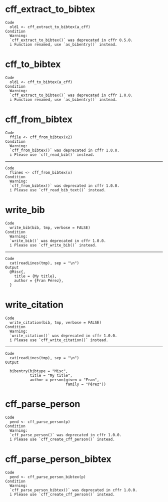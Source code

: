 # cff_extract_to_bibtex

    Code
      old1 <- cff_extract_to_bibtex(a_cff)
    Condition
      Warning:
      `cff_extract_to_bibtex()` was deprecated in cffr 0.5.0.
      i Function renamed, use `as_bibentry()` instead.

# cff_to_bibtex

    Code
      old1 <- cff_to_bibtex(a_cff)
    Condition
      Warning:
      `cff_extract_to_bibtex()` was deprecated in cffr 1.0.0.
      i Function renamed, use `as_bibentry()` instead.

# cff_from_bibtex

    Code
      ffile <- cff_from_bibtex(x2)
    Condition
      Warning:
      `cff_from_bibtex()` was deprecated in cffr 1.0.0.
      i Please use `cff_read_bib()` instead.

---

    Code
      flines <- cff_from_bibtex(x)
    Condition
      Warning:
      `cff_from_bibtex()` was deprecated in cffr 1.0.0.
      i Please use `cff_read_bib_text()` instead.

# write_bib

    Code
      write_bib(bib, tmp, verbose = FALSE)
    Condition
      Warning:
      `write_bib()` was deprecated in cffr 1.0.0.
      i Please use `cff_write_bib()` instead.

---

    Code
      cat(readLines(tmp), sep = "\n")
    Output
      @Misc{,
        title = {My title},
        author = {Fran Pérez},
      }

# write_citation

    Code
      write_citation(bib, tmp, verbose = FALSE)
    Condition
      Warning:
      `write_citation()` was deprecated in cffr 1.0.0.
      i Please use `cff_write_citation()` instead.

---

    Code
      cat(readLines(tmp), sep = "\n")
    Output
      
      bibentry(bibtype = "Misc",
               title = "My title",
               author = person(given = "Fran",
                               family = "Pérez"))

# cff_parse_person

    Code
      pend <- cff_parse_person(p)
    Condition
      Warning:
      `cff_parse_person()` was deprecated in cffr 1.0.0.
      i Please use `cff_create_cff_person()` instead.

# cff_parse_person_bibtex

    Code
      pend <- cff_parse_person_bibtex(p)
    Condition
      Warning:
      `cff_parse_person_bibtex()` was deprecated in cffr 1.0.0.
      i Please use `cff_create_cff_person()` instead.

